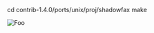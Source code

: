 cd contrib-1.4.0/ports/unix/proj/shadowfax
make

![Foo](https://0.gravatar.com/avatar/d82c265ff67244d331d8d26fb888eaff)
